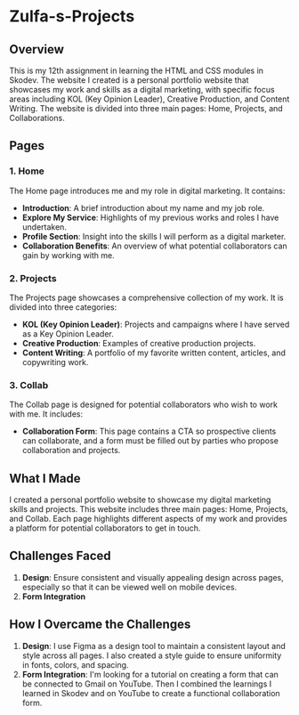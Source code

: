 # Zulfa-s-Projects

## Overview
This is my 12th assignment in learning the HTML and CSS modules in Skodev. The website I created is a personal portfolio website that showcases my work and skills as a digital marketing, with specific focus areas including KOL (Key Opinion Leader), Creative Production, and Content Writing. The website is divided into three main pages: Home, Projects, and Collaborations.

## Pages

### 1. Home
The Home page introduces me and my role in digital marketing. It contains:
- **Introduction**: A brief introduction about my name and my job role.
- **Explore My Service**: Highlights of my previous works and roles I have undertaken.
- **Profile Section**: Insight into the skills I will perform as a digital marketer.
- **Collaboration Benefits**: An overview of what potential collaborators can gain by working with me.

### 2. Projects
The Projects page showcases a comprehensive collection of my work. It is divided into three categories:
- **KOL (Key Opinion Leader)**: Projects and campaigns where I have served as a Key Opinion Leader.
- **Creative Production**: Examples of creative production projects.
- **Content Writing**: A portfolio of my favorite written content, articles, and copywriting work.

### 3. Collab
The Collab page is designed for potential collaborators who wish to work with me. It includes:
- **Collaboration Form**: This page contains a CTA so prospective clients can collaborate, and a form must be filled out by parties who propose collaboration and projects.

## What I Made
I created a personal portfolio website to showcase my digital marketing skills and projects. This website includes three main pages: Home, Projects, and Collab. Each page highlights different aspects of my work and provides a platform for potential collaborators to get in touch.

## Challenges Faced
1. **Design**: Ensure consistent and visually appealing design across pages, especially so that it can be viewed well on mobile devices.
2. **Form Integration**

## How I Overcame the Challenges
1. **Design**: I use Figma as a design tool to maintain a consistent layout and style across all pages. I also created a style guide to ensure uniformity in fonts, colors, and spacing.
3. **Form Integration**: I'm looking for a tutorial on creating a form that can be connected to Gmail on YouTube. Then I combined the learnings I learned in Skodev and on YouTube to create a functional collaboration form.

